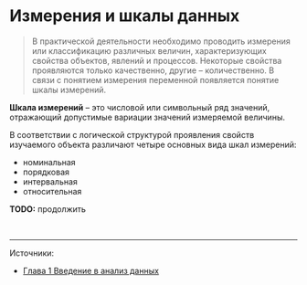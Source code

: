 # Измерения и шкалы данных

> В практической деятельности необходимо проводить измерения или классификацию различных величин, характеризующих свойства объектов, явлений и процессов. Некоторые свойства проявляются только качественно, другие – количественно. В связи с понятием измерения переменной появляется понятие шкалы измерений.

**Шкала измерений** – это числовой или символьный ряд значений, отражающий допустимые вариации значений измеряемой величины.

В соответствии с логической структурой проявления свойств изучаемого объекта различают четыре основных вида шкал измерений:
- номинальная
- порядковая
- интервальная
- относительная

**TODO:** продолжить

<br/><hr/>

Источники:
- [Глава 1 Введение в анализ данных](https://e.sfu-kras.ru/pluginfile.php/1740962/mod_resource/content/6/Глава%201%20Введение%20в%20анализ%20данных%20Лекция.pdf)
